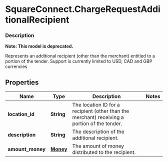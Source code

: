 # SquareConnect.ChargeRequestAdditionalRecipient

### Description
**Note: This model is deprecated.**

Represents an additional recipient (other than the merchant) entitled to a portion of the tender. Support is currently limited to USD, CAD and GBP currencies

## Properties
Name | Type | Description | Notes
------------ | ------------- | ------------- | -------------
**location_id** | **String** | The location ID for a recipient (other than the merchant) receiving a portion of the tender. | 
**description** | **String** | The description of the additional recipient. | 
**amount_money** | [**Money**](Money.md) | The amount of money distributed to the recipient. | 


